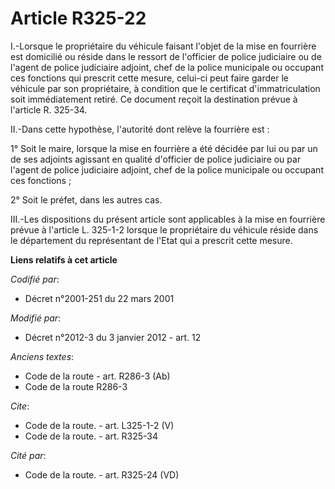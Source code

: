 # Article R325-22

I.-Lorsque le propriétaire du véhicule faisant l'objet de la mise en fourrière est domicilié ou réside dans le ressort de
l'officier de police judiciaire ou de l'agent de police judiciaire adjoint, chef de la police municipale ou occupant ces
fonctions qui prescrit cette mesure, celui-ci peut faire garder le véhicule par son propriétaire, à condition que le
certificat d'immatriculation soit immédiatement retiré. Ce document reçoit la destination prévue à l'article R. 325-34. 

II.-Dans cette hypothèse, l'autorité dont relève la fourrière est : 

1° Soit le maire, lorsque la mise en fourrière a été décidée par lui ou par un de ses adjoints agissant en qualité d'officier
de police judiciaire ou par l'agent de police judiciaire adjoint, chef de la police municipale ou occupant ces fonctions ; 

2° Soit le préfet, dans les autres cas. 

III.-Les dispositions du présent article sont applicables à la mise en fourrière prévue à l'article L. 325-1-2 lorsque le
propriétaire du véhicule réside dans le département du représentant de l'Etat qui a prescrit cette mesure.

**Liens relatifs à cet article**

_Codifié par_:

  - Décret n°2001-251 du 22 mars 2001

_Modifié par_:

  - Décret n°2012-3 du 3 janvier 2012 - art. 12

_Anciens textes_:

  - Code de la route - art. R286-3 (Ab)
  - Code de la route R286-3

_Cite_:

  - Code de la route. - art. L325-1-2 (V)
  - Code de la route. - art. R325-34

_Cité par_:

  - Code de la route. - art. R325-24 (VD)
